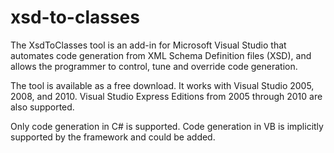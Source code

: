 # xsd-to-classes

The XsdToClasses tool is an add-in for Microsoft Visual Studio that automates code generation from XML Schema Definition files (XSD), and allows the programmer to control, tune and override code generation.

The tool is available as a free download. It works with Visual Studio 2005, 2008, and 2010. Visual Studio Express Editions from 2005 through 2010 are also supported.

Only code generation in C# is supported. Code generation in VB is implicitly supported by the framework and could be added.
